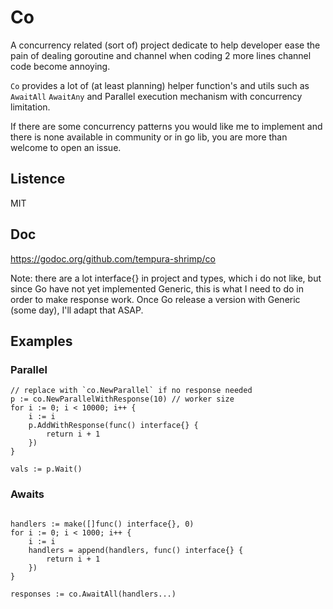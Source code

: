 # Co

A concurrency related (sort of) project dedicate to help developer ease the pain of dealing goroutine and 
channel when coding 2 more lines channel code become annoying.

`Co` provides a lot of (at least planning) helper function's and utils such as `AwaitAll` `AwaitAny` and 
Parallel execution mechanism with concurrency limitation.

If there are some concurrency patterns you would like me to implement and there is none available in
community or in go lib, you are more than welcome to open an issue.

## Listence

MIT

## Doc

https://godoc.org/github.com/tempura-shrimp/co

Note: there are a lot interface{} in project and types, which i do not like, but since Go have not yet
implemented Generic, this is what I need to do in order to make response work. Once Go release a version
with Generic (some day), I'll adapt that ASAP.

## Examples

### Parallel

```golang
// replace with `co.NewParallel` if no response needed
p := co.NewParallelWithResponse(10) // worker size
for i := 0; i < 10000; i++ {
    i := i
    p.AddWithResponse(func() interface{} {
        return i + 1
    })
}

vals := p.Wait()
```

### Awaits

```golang

handlers := make([]func() interface{}, 0)
for i := 0; i < 1000; i++ {
    i := i
    handlers = append(handlers, func() interface{} {
        return i + 1
    })
}

responses := co.AwaitAll(handlers...)
```